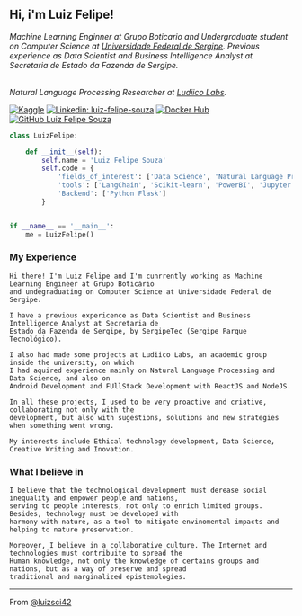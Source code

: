 <h2>
Hi, i'm Luiz Felipe!
<!--
<img src="https://media.giphy.com/media/mGcNjsfWAjY5AEZNw6/giphy.gif" width="50">
-->
</h2>
<!--
<img align='right' src="https://media.giphy.com/media/ieyl9zmCjO4b4t6qoY/giphy.gif" width="230">
-->
<p><em>
Machine Learning Enginner at Grupo Boticario and Undergraduate student on Computer Science at <a href="http://www.ufs.br/">Universidade Federal de Sergipe</a>. Previous experience as Data Scientist and Business Intelligence Analyst at Secretaria de Estado da Fazenda de Sergipe.

<!--
<img src="https://media.giphy.com/media/fYSnHlufseco8Fh93Z/giphy.gif" width="30">
-->
</br>Natural Language Processing Researcher at <a href="https://github.com/ludii-co">Ludiico Labs</a>.
<!--
<img src="https://media.giphy.com/media/WUlplcMpOCEmTGBtBW/giphy.gif" width="30"> 
-->
</em></p>

<!-- Essas badges podem ser encontradas em: https://shields.io/ -->
[![Kaggle](https://img.shields.io/badge/Kaggle-blue)](https://www.kaggle.com/code/luizfelipesouza/feature-selection)
[![Linkedin: luiz-felipe-souza](https://img.shields.io/badge/linkedin-luizsci42-blue)](https://www.linkedin.com/in/luizsci42/)
[![Docker Hub](https://shields.io/badge/dockerhub-images-important.svg?logo=docker)](https://hub.docker.com/u/luizsci42)
[![GitHub Luiz Felipe Souza](https://img.shields.io/github/followers/luizsci42?style=social)](https://github.com/luizsci42)
<!-- 
### <img src="https://media.giphy.com/media/VgCDAzcKvsR6OM0uWg/giphy.gif" width="50"> A little more about me...  

-->
```python
class LuizFelipe:

    def __init__(self):
        self.name = 'Luiz Felipe Souza'
        self.code = {
            'fields_of_interest': ['Data Science', 'Natural Language Processing'],
            'tools': ['LangChain', 'Scikit-learn', 'PowerBI', 'Jupyter Notebook', 'Docker'],
            'Backend': ['Python Flask']           
        }


if __name__ == '__main__':
    me = LuizFelipe()


```
<!--
<img src="https://media.giphy.com/media/LnQjpWaON8nhr21vNW/giphy.gif" width="60">
-->

### My Experience
    Hi there! I'm Luiz Felipe and I'm cunrrently working as Machine Learning Engineer at Grupo Boticário
    and undegraduating on Computer Science at Universidade Federal de Sergipe.
    
    I have a previous expericence as Data Scientist and Business Intelligence Analyst at Secretaria de 
    Estado da Fazenda de Sergipe, by SergipeTec (Sergipe Parque Tecnológico).
    
    I also had made some projects at Ludiico Labs, an academic group inside the university, on which 
    I had aquired experience mainly on Natural Language Processing and Data Science, and also on 
    Android Development and FUllStack Development with ReactJS and NodeJS.
    
    In all these projects, I used to be very proactive and criative, collaborating not only with the
    development, but also with sugestions, solutions and new strategies when something went wrong.
    
    My interests include Ethical technology development, Data Science, Creative Writing and Inovation.

### What I believe in
    I believe that the technological development must derease social inequality and empower people and nations,
    serving to people interests, not only to enrich limited groups. Besides, technology must be developed with 
    harmony with nature, as a tool to mitigate envinomental impacts and helping to nature preservation.
    
    Moreover, I believe in a collaborative culture. The Internet and technologies must contribuite to spread the
    Human knowledge, not only the knowledge of certains groups and nations, but as a way of preserve and spread
    traditional and marginalized epistemologies.
    
<!--
At my job, I work with processes and tools of Business Intelligence, as ETL (Extract, Transform, Load),
reporting with dashboards and training of machine learning models.
-->
          
    

---

From [@luizsci42](https://github.com/luizsci42)
